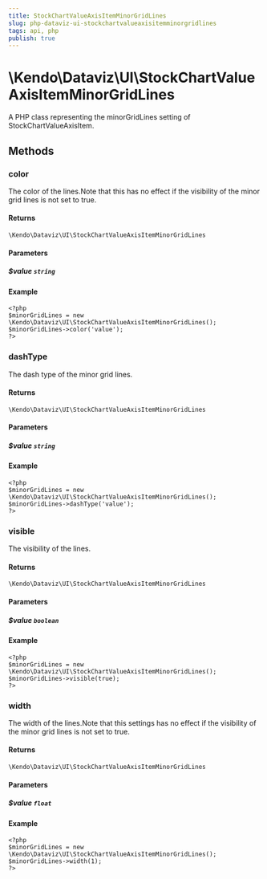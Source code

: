 ```yaml
---
title: StockChartValueAxisItemMinorGridLines
slug: php-dataviz-ui-stockchartvalueaxisitemminorgridlines
tags: api, php
publish: true
---
```


# \Kendo\Dataviz\UI\StockChartValueAxisItemMinorGridLines

A PHP class representing the minorGridLines setting of StockChartValueAxisItem.


## Methods

### color
The color of the lines.Note that this has no effect if the visibility of the minor grid lines is not set to true.

#### Returns
`\Kendo\Dataviz\UI\StockChartValueAxisItemMinorGridLines`

#### Parameters

##### $value `string`



#### Example 
    <?php
    $minorGridLines = new \Kendo\Dataviz\UI\StockChartValueAxisItemMinorGridLines();
    $minorGridLines->color('value');
    ?>

### dashType
The dash type of the minor grid lines.

#### Returns
`\Kendo\Dataviz\UI\StockChartValueAxisItemMinorGridLines`

#### Parameters

##### $value `string`



#### Example 
    <?php
    $minorGridLines = new \Kendo\Dataviz\UI\StockChartValueAxisItemMinorGridLines();
    $minorGridLines->dashType('value');
    ?>

### visible
The visibility of the lines.

#### Returns
`\Kendo\Dataviz\UI\StockChartValueAxisItemMinorGridLines`

#### Parameters

##### $value `boolean`



#### Example 
    <?php
    $minorGridLines = new \Kendo\Dataviz\UI\StockChartValueAxisItemMinorGridLines();
    $minorGridLines->visible(true);
    ?>

### width
The width of the lines.Note that this settings has no effect if the visibility of the minor grid lines is not set to true.

#### Returns
`\Kendo\Dataviz\UI\StockChartValueAxisItemMinorGridLines`

#### Parameters

##### $value `float`



#### Example 
    <?php
    $minorGridLines = new \Kendo\Dataviz\UI\StockChartValueAxisItemMinorGridLines();
    $minorGridLines->width(1);
    ?>

